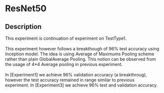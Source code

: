 # ResNet50

## Description

This experiment is continuation of experiment on TestType1.<br><br>
This experiment however follows a breakthough of 96% test accuracy using Inception model. The idea is using Average of Maximums Pooling scheme rather than plain GlobalAverage Pooling. This notion can be observed from the usage of 4*4 Average pooling in previous experiment.
<br><br>
In [Experiment1] we achieve 96% validation accuracy (a breakthroug), however the test accuracy remained in range similar to previous experiment. In [Experiment3] we achieve 96% test and validation accuracy.